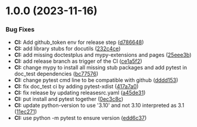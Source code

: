 # 1.0.0 (2023-11-16)


### Bug Fixes

* **CI:** Add github_token env for release step ([d786648](https://github.com/newcastleuniversity/DISPEL/commit/d78664896d0eca2bab224e05830fcce13306441b))
* **CI:** add library stubs for docutils ([232c4ce](https://github.com/newcastleuniversity/DISPEL/commit/232c4cede7c7450a59957212e3784ac9103d6fd0))
* **CI:** add missing doctestplus and mypy-extensions and pages ([25eee3b](https://github.com/newcastleuniversity/DISPEL/commit/25eee3bc7ce83f4c64465c70851a0eaee5ef965d))
* **CI:** add release branch as trigger of the CI ([ce1a5f2](https://github.com/newcastleuniversity/DISPEL/commit/ce1a5f2af6c6703b544b71f42cc90db6e2e293be))
* **CI:** change mypy to install all missing stub packages and add pytest in doc_test dependencies ([bc77576](https://github.com/newcastleuniversity/DISPEL/commit/bc775763e02cbf6397b14a78f430903a06d5e519))
* **CI:** change pytest cmd line to be compatible with github ([dddd153](https://github.com/newcastleuniversity/DISPEL/commit/dddd1532262d5e9d59f8507ce2d6ef81a63abe9f))
* **CI:** fix doc_test ci by adding pytest-xdist ([417a7a0](https://github.com/newcastleuniversity/DISPEL/commit/417a7a0953a3199e5454d42e030689dad0a6f314))
* **CI:** fix release by updating releasesrc.yaml ([a45de31](https://github.com/newcastleuniversity/DISPEL/commit/a45de31178f9ee1c469d6b14b90e9004b66bca3a))
* **CI:** put install and pytest together ([0ec3c8c](https://github.com/newcastleuniversity/DISPEL/commit/0ec3c8c42729aa06bb077b6a3dbbf472c57b202a))
* **CI:** update python-version to use '3.10' and not 3.10 interpreted as 3.1 ([11ec271](https://github.com/newcastleuniversity/DISPEL/commit/11ec271aff7571b2e025352e3d5cdecbb5cd116c))
* **CI:** use python -m pytest to ensure version ([edd6c37](https://github.com/newcastleuniversity/DISPEL/commit/edd6c3794591da5eda3ac23557071045a2829f06))
